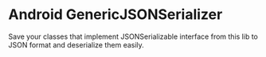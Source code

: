 # Android GenericJSONSerializer
Save your classes that implement JSONSerializable interface from this lib to JSON format and deserialize them easily.
